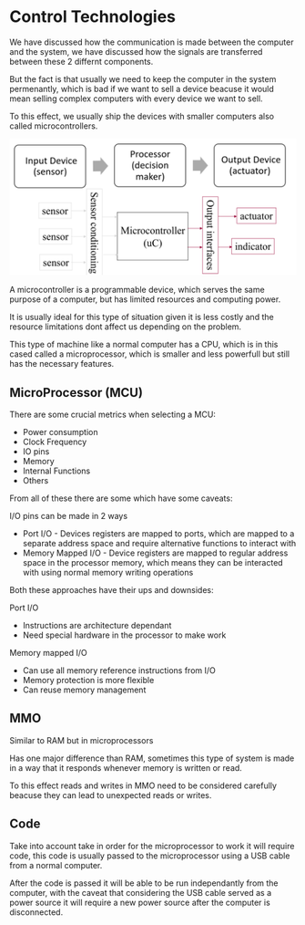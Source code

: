 # Control Technologies

We have discussed how the communication is made between the computer and the system, we have discussed how the signals are transferred between these 2 differnt components.

But the fact is that usually we need to keep the computer in the system permenantly, which is bad if we want to sell a device beacuse it would mean selling complex computers with every device we want to sell.

To this effect, we usually ship the devices with smaller computers also called microcontrollers.

![](../Images/MicrocontrollerScheme.png)

A microcontroller is a programmable device, which serves the same purpose of a computer, but has limited resources and computing power.

It is usually ideal for this type of situation given it is less costly and the resource limitations dont affect us depending on the problem.

This type of machine like a normal computer has a CPU, which is in this cased called a microprocessor, which is smaller and less powerfull but still has the necessary features.

## MicroProcessor (MCU)

There are some crucial metrics when selecting a MCU:
- Power consumption
- Clock Frequency
- IO pins
- Memory
- Internal Functions
- Others

From all of these there are some which have some caveats:

I/O pins can be made in 2 ways
- Port I/O - Devices registers are mapped to ports, which are mapped to a separate address space and require alternative functions to interact with
- Memory Mapped I/O - Device registers are mapped to regular address space in the processor memory, which means they can be interacted with using normal memory writing operations

Both these approaches have their ups and downsides:

Port I/O
- Instructions are architecture dependant
- Need special hardware in the processor to make work

Memory mapped I/O
- Can use all memory reference instructions from I/O
- Memory protection is more flexible
- Can reuse memory management

## MMO

Similar to RAM but in microprocessors

Has one major difference than RAM, sometimes this type of system is made in a way that it responds whenever memory is written or read.

To this effect reads and writes in MMO need to be considered carefully beacuse they can lead to unexpected reads or writes.

## Code

Take into account take in order for the microprocessor to work it will require code, this code is usually passed to the microprocessor using a USB cable from a normal computer.

After the code is passed it will be able to be run independantly from the computer, with the caveat that considering the USB cable served as a power source it will require a new power source after the computer is disconnected.